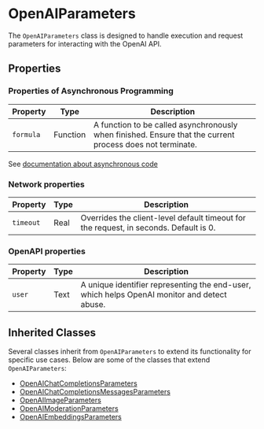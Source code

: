 # OpenAIParameters

The `OpenAIParameters` class is designed to handle execution and request parameters for interacting with the OpenAI API.

## Properties

### Properties of Asynchronous Programming

| Property           | Type    | Description                                                                                                           |
|-------------------|---------|-----------------------------------------------------------------------------------------------------------------------|
| `formula`         | Function| A function to be called asynchronously when finished. Ensure that the current process does not terminate.            |

See [documentation about asynchronous code](../AsynchronousCall.md)

### Network properties

| Property           | Type    | Description                                                                                                           |
|-------------------|---------|-----------------------------------------------------------------------------------------------------------------------|
| `timeout`         | Real    | Overrides the client-level default timeout for the request, in seconds. Default is 0.                                 |

### OpenAPI properties

| Property           | Type    | Description                                                                                                           |
|-------------------|---------|-----------------------------------------------------------------------------------------------------------------------|
| `user`            | Text    | A unique identifier representing the end-user, which helps OpenAI monitor and detect abuse.                           |

## Inherited Classes

Several classes inherit from `OpenAIParameters` to extend its functionality for specific use cases. Below are some of the classes that extend `OpenAIParameters`:

- [OpenAIChatCompletionsParameters](OpenAIChatCompletionsParameters.md)
- [OpenAIChatCompletionsMessagesParameters](OpenAIChatCompletionsMessagesParameters.md)
- [OpenAIImageParameters](OpenAIImageParameters.md)
- [OpenAIModerationParameters](OpenAIModerationParameters.md)
- [OpenAIEmbeddingsParameters](OpenAIEmbeddingsParameters.md)
